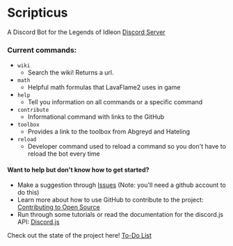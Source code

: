 # Scripticus
A Discord Bot for the Legends of Idleon <a href="https://discord.com/invite/idleon" target="_blank" rel="noopener noreferrer">Discord Server</a>

### Current commands:
- `wiki`
  - Search the wiki! Returns a url. 
- `math`
  - Helpful math formulas that LavaFlame2 uses in game
- `help`
  - Tell you information on all commands or a specific command
- `contribute`
  - Informational command with links to the GitHub
- `toolbox`
  - Provides a link to the toolbox from Abgreyd and Hateling
- `reload`
  - Developer command used to reload a command so you don't have to reload the bot every time
  

#### Want to help but don't know how to get started? 
- Make a suggestion through [Issues](https://github.com/Deerjump/Scripticus/issues) (Note: you'll need a github account to do this)
- Learn more about how to use GitHub to contribute to the project: [Contributing to Open Source](https://www.youtube.com/watch?v=yzeVMecydCE&ab_channel=freeCodeCamp.org)
- Run through some tutorials or read the documentation for the discord.js API: <a href="https://discord.js.org/" target="_blank" rel="noopener noreferrer">Discord.js</a>


Check out the state of the project here! [To-Do List](https://github.com/Deerjump/Scripticus/projects/1)
